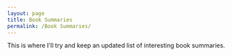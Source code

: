 ```yaml
---
layout: page
title: Book Summaries
permalink: /Book Summaries/
---
```


This is where I'll try and keep an updated list of interesting book summaries.


